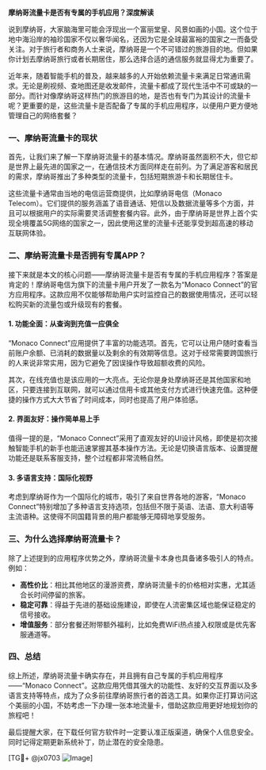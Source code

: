 **摩纳哥流量卡是否有专属的手机应用？深度解读**

说到摩纳哥，大家脑海里可能会浮现出一个富丽堂皇、风景如画的小国。这个位于地中海沿岸的袖珍国家不仅以奢华闻名，还因为它是全球最富裕的国家之一而备受关注。对于旅行者和商务人士来说，摩纳哥是一个不可错过的旅游目的地。但如果你计划去摩纳哥旅行或者长期居住，那么选择合适的通信服务就显得尤为重要了。

近年来，随着智能手机的普及，越来越多的人开始依赖流量卡来满足日常通讯需求。无论是刷视频、查地图还是收发邮件，流量卡都成了现代生活中不可或缺的一部分。而针对像摩纳哥这样热门的旅游目的地，是否也有专门为其设计的流量卡呢？更重要的是，这些流量卡是否配备了专属的手机应用程序，以便用户更方便地管理自己的网络套餐？

### 一、摩纳哥流量卡的现状

首先，让我们来了解一下摩纳哥流量卡的基本情况。摩纳哥虽然面积不大，但它却是世界上最先进的国家之一，在通信技术方面同样走在前列。为了满足游客和居民的需求，摩纳哥推出了多种类型的流量卡，包括短期旅游卡和长期居住卡。

这些流量卡通常由当地的电信运营商提供，比如摩纳哥电信（Monaco Telecom）。它们提供的服务涵盖了语音通话、短信以及数据流量等多个方面，并且可以根据用户的实际需要灵活调整套餐内容。此外，由于摩纳哥是世界上首个实现全境覆盖5G网络的国家之一，因此使用这里的流量卡还能享受到超高速的移动互联网体验。

### 二、摩纳哥流量卡是否拥有专属APP？

接下来就是本文的核心问题——摩纳哥流量卡是否有专属的手机应用程序？答案是肯定的！摩纳哥电信为旗下的流量卡用户开发了一款名为“Monaco Connect”的官方应用程序。这款应用不仅能够帮助用户实时监控自己的数据使用情况，还可以轻松购买新的流量包或升级现有的套餐。

#### 1. **功能全面：从查询到充值一应俱全**
“Monaco Connect”应用提供了丰富的功能选项。首先，它可以让用户随时查看当前账户余额、已消耗的数据量以及剩余的有效期等信息。这对于经常需要跨国旅行的人来说非常实用，因为它避免了因误操作导致超额收费的风险。

其次，在线充值也是该应用的一大亮点。无论你是身处摩纳哥还是其他国家和地区，只要连接到互联网，就可以通过信用卡或其他支付方式进行快速充值。这种便捷的操作方式大大节省了时间成本，同时也提高了用户体验感。

#### 2. **界面友好：操作简单易上手**
值得一提的是，“Monaco Connect”采用了直观友好的UI设计风格，即使是初次接触智能手机的新手也能迅速掌握其基本操作方法。无论是切换语言版本、设置提醒功能还是联系客服支持，整个过程都非常流畅自然。

#### 3. **多语言支持：国际化视野**
考虑到摩纳哥作为一个国际化的城市，吸引了来自世界各地的游客，“Monaco Connect”特别增加了多种语言支持选项，包括但不限于英语、法语、意大利语等主流语种。这使得不同国籍背景的用户都能够无障碍地享受服务。

### 三、为什么选择摩纳哥流量卡？

除了上述提到的应用程序优势之外，摩纳哥流量卡本身也具备诸多吸引人的特点。例如：

- **高性价比**：相比其他地区的漫游资费，摩纳哥流量卡的价格相对实惠，尤其适合长时间停留的旅客。
- **稳定可靠**：得益于先进的基础设施建设，即使在人流密集区域也能保证稳定的信号接收。
- **增值服务**：部分套餐还附带额外福利，比如免费WiFi热点接入权限或是优先客服通道等。

### 四、总结

综上所述，摩纳哥流量卡确实存在，并且拥有自己专属的手机应用程序——“Monaco Connect”。这款应用凭借其强大的功能性、友好的交互界面以及多语言支持等特点，成为了众多前往摩纳哥旅行者的首选工具。如果你正打算访问这个美丽的小国，不妨考虑一下办理一张本地流量卡，借助这款应用更好地规划你的旅程吧！

最后提醒大家，在下载任何官方软件时一定要认准正版渠道，确保个人信息安全。同时记得定期更新系统补丁，防止潜在的安全隐患。

[TG💪+ @jx0703 ![Image](https://github.com/user-attachments/assets/dbca1d08-cadb-493c-b0ec-ad6f7a83f270)]